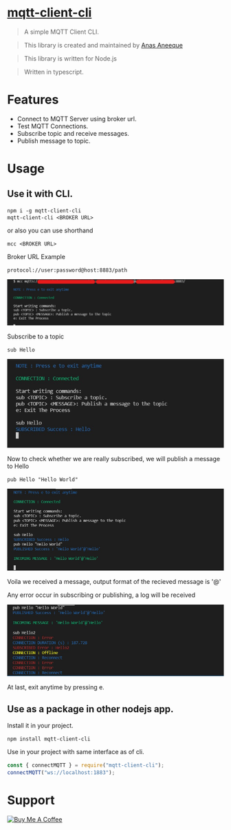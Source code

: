 # [mqtt-client-cli](https://github.com/Anasnew99/mqtt-cli)

> A simple MQTT Client CLI.

> This library is created and maintained by [Anas Aneeque](https://www.linkedin.com/in/anasnew99/)

> This library is written for Node.js

> Written in typescript.

# Features

- Connect to MQTT Server using broker url.
- Test MQTT Connections.
- Subscribe topic and receive messages.
- Publish message to topic.

# Usage

## Use it with CLI.

```
npm i -g mqtt-client-cli
mqtt-client-cli <BROKER URL>
```

or also you can use shorthand

```
mcc <BROKER URL>
```

Broker URL Example

```
protocol://user:password@host:8883/path
```

![Usage Example](https://raw.githubusercontent.com/Anasnew99/mqtt-cli/main/example/connect.jpg)

Subscribe to a topic

```
sub Hello
```

![Subscribe Example](https://raw.githubusercontent.com/Anasnew99/mqtt-cli/main/example/sub.jpg)

Now to check whether we are really subscribed, we will publish a message to Hello

```
pub Hello "Hello World"
```

![Publish Example](https://raw.githubusercontent.com/Anasnew99/mqtt-cli/main/example/pub.jpg)

Voila we received a message, output format of the recieved message is '<message>@<topic>'

Any error occur in subscribing or publishing, a log will be received

![Error Example](https://raw.githubusercontent.com/Anasnew99/mqtt-cli/main/example/error.jpg)

At last, exit anytime by pressing e.

## Use as a package in other nodejs app.

Install it in your project.

```
npm install mqtt-client-cli
```

Use in your project with same interface as of cli.

```js
const { connectMQTT } = require("mqtt-client-cli");
connectMQTT("ws://localhost:1883");
```

# Support

<a href="https://www.buymeacoffee.com/anasnew99" target="_blank"><img src="https://cdn.buymeacoffee.com/buttons/v2/default-yellow.png" alt="Buy Me A Coffee" style="height: 60px !important;width: 217px !important;" ></a>
